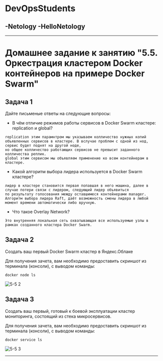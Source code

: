 # DevOpsStudents
-Netology
-HelloNetology
-
---
# Домашнее задание к занятию "5.5. Оркестрация кластером Docker контейнеров на примере Docker Swarm"

## Задача 1

Дайте письменые ответы на следующие вопросы:

- В чём отличие режимов работы сервисов в Docker Swarm кластере: replication и global?
```
replication этим парамнтром мы указываем колличество нужных копий объявленных сервисов в кластере. В вслучае проблем с одной из нод, сервис будет поднят на другой ноде,
но общее колличество работающих сервисов не превысит заданного колличества реплик.
global этим сервисом мы объявляем применение ко всем контейнерам в кластере.
```
- Какой алгоритм выбора лидера используется в Docker Swarm кластере?
```
лидер в кластере становится первая попавшая в него машина, далее в случае потери связи с лидером, следующий лидер объявиться 
по результату голосования между оставшимеся контейнерами manager. Алгоритм выбора лидера Raft, даёт возможность смены лидера в любой момент времени автоматически либо вручную.
```
- Что такое Overlay Network?
```
Это внутренняя локальная сеть охватывающая все используемые узлы в рамках созданного кластера Docker Swarm.
```
## Задача 2

Создать ваш первый Docker Swarm кластер в Яндекс.Облаке

Для получения зачета, вам необходимо предоставить скриншот из терминала (консоли), с выводом команды:
```
docker node ls
```
![5-5 2](https://user-images.githubusercontent.com/92779046/153756402-788fd03c-9f70-40d0-992d-9535ec051ca0.PNG)


## Задача 3

Создать ваш первый, готовый к боевой эксплуатации кластер мониторинга, состоящий из стека микросервисов.

Для получения зачета, вам необходимо предоставить скриншот из терминала (консоли), с выводом команды:
```
docker service ls
```
![5-5 3](https://user-images.githubusercontent.com/92779046/153756404-26b012c6-4412-4e03-9802-13f0e5b58670.PNG)

----------------------------------------
